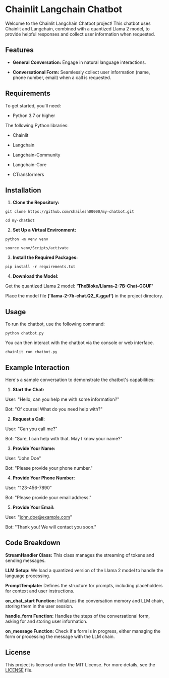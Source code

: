 # Chainlit Langchain Chatbot
Welcome to the Chainlit Langchain Chatbot project! This chatbot uses Chainlit and Langchain, combined with a quantized Llama 2 model, to provide helpful responses and collect user information when requested.

## Features
- **General Conversation:** Engage in natural language interactions.
 
+ **Conversational Form:** Seamlessly collect user information (name, phone number, email) when a call is requested.

## Requirements
To get started, you'll need:

* Python 3.7 or higher

The following Python libraries:

+ Chainlit

- Langchain

* Langchain-Community

+ Langchain-Core

- CTransformers

## Installation
1. **Clone the Repository:**
```
git clone https://github.com/shailesh00000/my-chatbot.git

cd my-chatbot
```

2. **Set Up a Virtual Environment:**
```
python -m venv venv

source venv/Scripts/activate
```

3. **Install the Required Packages:**
```
pip install -r requirements.txt
```
4. **Download the Model:**

Get the quantized Llama 2 model: **'TheBloke/Llama-2-7B-Chat-GGUF'**

Place the model file **('llama-2-7b-chat.Q2_K.gguf')** in the project directory.

## Usage
To run the chatbot, use the following command:
```
python chatbot.py
```
You can then interact with the chatbot via the console or web interface.
```
chainlit run chatbot.py
```
## Example Interaction
Here's a sample conversation to demonstrate the chatbot's capabilities:

1. **Start the Chat:**

User: "Hello, can you help me with some information?"

Bot: "Of course! What do you need help with?"


2. **Request a Call:**

User: "Can you call me?"

Bot: "Sure, I can help with that. May I know your name?"


3. **Provide Your Name:**

User: "John Doe"

Bot: "Please provide your phone number."


4. **Provide Your Phone Number:**

User: "123-456-7890"

Bot: "Please provide your email address."


5. **Provide Your Email:**

User: "john.doe@example.com"

Bot: "Thank you! We will contact you soon."

## Code Breakdown
**StreamHandler Class:**
This class manages the streaming of tokens and sending messages.

**LLM Setup:**
We load a quantized version of the Llama 2 model to handle the language processing.

**PromptTemplate:**
Defines the structure for prompts, including placeholders for context and user instructions.

**on_chat_start Function:**
Initializes the conversation memory and LLM chain, storing them in the user session.

**handle_form Function:**
Handles the steps of the conversational form, asking for and storing user information.

**on_message Function:**
Check if a form is in progress, either managing the form or processing the message with the LLM chain.


## License
This project is licensed under the MIT License. For more details, see the [LICENSE](https://github.com/shailesh00000/my-chatbot/blob/main/LICENSE) file.

